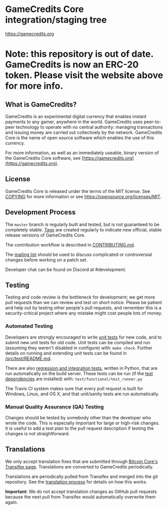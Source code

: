 GameCredits Core integration/staging tree
=====================================

https://gamecredits.org

# Note: this repository is out of date. GameCredits is now an ERC-20 token. Please visit the website above for more info.

What is GameCredits?
----------------

GameCredits is an experimental digital currency that enables instant payments to
any gamer, anywhere in the world. GameCredits uses peer-to-peer technology to operate
with no central authority: managing transactions and issuing money are carried
out collectively by the network. GameCredits Core is the name of open source
software which enables the use of this currency.

For more information, as well as an immediately useable, binary version of
the GameCredits Core software, see [https://gamecredits.org](https://gamecredits.org).

License
-------

GameCredits Core is released under the terms of the MIT license. See [COPYING](COPYING) for more
information or see https://opensource.org/licenses/MIT.

Development Process
-------------------

The `master` branch is regularly built and tested, but is not guaranteed to be
completely stable. [Tags](https://github.com/gamecredits-project/gamecredits/tags) are created
regularly to indicate new official, stable release versions of GameCredits Core.

The contribution workflow is described in [CONTRIBUTING.md](CONTRIBUTING.md).

The [mailing list](https://gamecredits.org)
should be used to discuss complicated or controversial changes before working
on a patch set.

Developer chat can be found on Discord at #development.

Testing
-------

Testing and code review is the bottleneck for development; we get more pull
requests than we can review and test on short notice. Please be patient and help out by testing
other people's pull requests, and remember this is a security-critical project where any mistake might cost people
lots of money.

### Automated Testing

Developers are strongly encouraged to write [unit tests](src/test/README.md) for new code, and to
submit new unit tests for old code. Unit tests can be compiled and run
(assuming they weren't disabled in configure) with: `make check`. Further details on running
and extending unit tests can be found in [/src/test/README.md](/src/test/README.md).

There are also [regression and integration tests](/test), written
in Python, that are run automatically on the build server.
These tests can be run (if the [test dependencies](/test) are installed) with: `test/functional/test_runner.py`

The Travis CI system makes sure that every pull request is built for Windows, Linux, and OS X, and that unit/sanity tests are run automatically.

### Manual Quality Assurance (QA) Testing

Changes should be tested by somebody other than the developer who wrote the
code. This is especially important for large or high-risk changes. It is useful
to add a test plan to the pull request description if testing the changes is
not straightforward.

Translations
------------

We only accept translation fixes that are submitted through [Bitcoin Core's Transifex page](https://www.transifex.com/projects/p/bitcoin/).
Translations are converted to GameCredits periodically.

Translations are periodically pulled from Transifex and merged into the git repository. See the
[translation process](doc/translation_process.md) for details on how this works.

**Important**: We do not accept translation changes as GitHub pull requests because the next
pull from Transifex would automatically overwrite them again.
